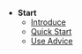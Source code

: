 * **Start**
    * [Introduce](./)
    * [Quick Start](quick-start.md)
    * [Use Advice](use-advice.md)
